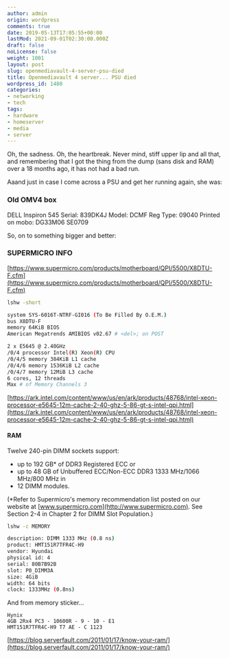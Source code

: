 ```yaml
---
author: admin
origin: wordpress
comments: true
date: 2019-05-13T17:05:55+00:00
lastMod: 2021-09-01T02:30:00.000Z
draft: false
noLicense: false
weight: 1001
layout: post
slug: openmediavault-4-server-psu-died
title: Openmediavault 4 server... PSU died
wordpress_id: 1480
categories:
- networking
- tech
tags:
- hardware
- homeserver
- media
- server
---
```


Oh, the sadness. Oh, the heartbreak. Never mind, stiff upper lip and all that, and remembering that I got the thing from the dump (sans disk and RAM) over a 18 months ago, it has not had a bad run.

Aaand just in case I come across a PSU and get her running again, she was:



### Old OMV4 box



DELL Inspiron 545
Serial: 839DK4J
Model: DCMF
Reg Type: 09040
Printed on mobo:
DG33M06
SE0709

So, on to something bigger and better:



### SUPERMICRO INFO



[https://www.supermicro.com/products/motherboard/QPI/5500/X8DTU-F.cfm](https://www.supermicro.com/products/motherboard/QPI/5500/X8DTU-F.cfm)

```bash
lshw -short

system SYS-6016T-NTRF-GI016 (To Be Filled By O.E.M.)
bus X8DTU-F
memory 64KiB BIOS
American Megatrends AMIBIOS v02.67 # <del>; on POST

2 x E5645 @ 2.40GHz
/0/4 processor Intel(R) Xeon(R) CPU
/0/4/5 memory 384KiB L1 cache
/0/4/6 memory 1536KiB L2 cache
/0/4/7 memory 12MiB L3 cache
6 cores, 12 threads
Max # of Memory Channels 3
```

[https://ark.intel.com/content/www/us/en/ark/products/48768/intel-xeon-processor-e5645-12m-cache-2-40-ghz-5-86-gt-s-intel-qpi.html](https://ark.intel.com/content/www/us/en/ark/products/48768/intel-xeon-processor-e5645-12m-cache-2-40-ghz-5-86-gt-s-intel-qpi.html)



#### RAM



Twelve 240-pin DIMM sockets support:
- up to 192 GB* of DDR3 Registered ECC
or
- up to 48 GB of Unbuffered ECC/Non-ECC DDR3 1333 MHz/1066 MHz/800 MHz
in
- 12 DIMM modules.

(*Refer to Supermicro's memory recommendation list posted on our website at [www.supermicro.com](http://www.supermicro.com). See Section 2-4 in Chapter 2 for DIMM Slot Population.)

```bash
lshw -c MEMORY

description: DIMM 1333 MHz (0.8 ns)
product: HMT151R7TFR4C-H9
vendor: Hyundai
physical id: 4
serial: 80B7B92B
slot: P0_DIMM3A
size: 4GiB
width: 64 bits
clock: 1333MHz (0.8ns)
```

And from memory sticker...

```
Hynix
4GB 2Rx4 PC3 - 10600R - 9 - 10 - E1
HMT151R7TFR4C-H9 T7 AE - C 1123
```

[https://blog.serverfault.com/2011/01/17/know-your-ram/](https://blog.serverfault.com/2011/01/17/know-your-ram/)
